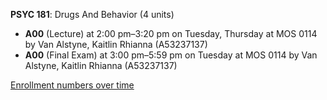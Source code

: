 **PSYC 181**: Drugs And Behavior (4 units)

- **A00** (Lecture) at 2:00 pm–3:20 pm on Tuesday, Thursday at MOS 0114 by Van Alstyne, Kaitlin Rhianna (A53237137)
- **A00** (Final Exam) at 3:00 pm–5:59 pm on Tuesday at MOS 0114 by Van Alstyne, Kaitlin Rhianna (A53237137)

[Enrollment numbers over time](./PSYC181.tsv)
